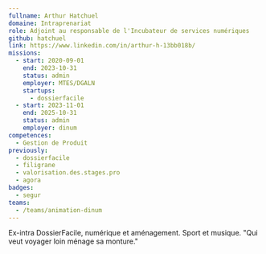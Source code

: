 ```yaml
---
fullname: Arthur Hatchuel
domaine: Intraprenariat
role: Adjoint au responsable de l'Incubateur de services numériques
github: hatchuel
link: https://www.linkedin.com/in/arthur-h-13bb018b/
missions:
  - start: 2020-09-01
    end: 2023-10-31
    status: admin
    employer: MTES/DGALN
    startups:
      - dossierfacile
  - start: 2023-11-01
    end: 2025-10-31
    status: admin
    employer: dinum
competences:
  - Gestion de Produit
previously:
  - dossierfacile
  - filigrane
  - valorisation.des.stages.pro
  - agora
badges:
  - segur
teams:
  - /teams/animation-dinum
---
```

Ex-intra DossierFacile, numérique et aménagement. Sport et musique. "Qui veut voyager loin ménage sa monture."
